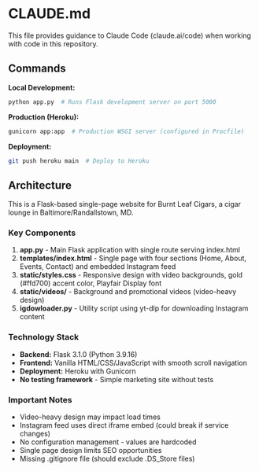 # CLAUDE.md

This file provides guidance to Claude Code (claude.ai/code) when working with code in this repository.

## Commands

**Local Development:**
```bash
python app.py  # Runs Flask development server on port 5000
```

**Production (Heroku):**
```bash
gunicorn app:app  # Production WSGI server (configured in Procfile)
```

**Deployment:**
```bash
git push heroku main  # Deploy to Heroku
```

## Architecture

This is a Flask-based single-page website for Burnt Leaf Cigars, a cigar lounge in Baltimore/Randallstown, MD.

### Key Components

1. **app.py** - Main Flask application with single route serving index.html
2. **templates/index.html** - Single page with four sections (Home, About, Events, Contact) and embedded Instagram feed
3. **static/styles.css** - Responsive design with video backgrounds, gold (#ffd700) accent color, Playfair Display font
4. **static/videos/** - Background and promotional videos (video-heavy design)
5. **igdowloader.py** - Utility script using yt-dlp for downloading Instagram content

### Technology Stack
- **Backend:** Flask 3.1.0 (Python 3.9.16)
- **Frontend:** Vanilla HTML/CSS/JavaScript with smooth scroll navigation
- **Deployment:** Heroku with Gunicorn
- **No testing framework** - Simple marketing site without tests

### Important Notes
- Video-heavy design may impact load times
- Instagram feed uses direct iframe embed (could break if service changes)
- No configuration management - values are hardcoded
- Single page design limits SEO opportunities
- Missing .gitignore file (should exclude .DS_Store files)